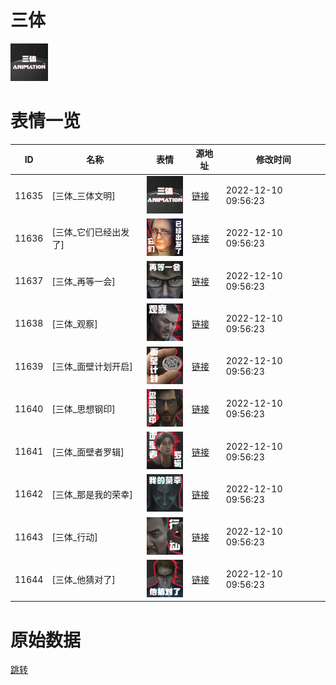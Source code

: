 # 三体

<img src="./cover.png" height="60" alt="cover" />

# 表情一览

|ID|名称|表情|源地址|修改时间|
|----|----|----|----|----|
|11635|[三体_三体文明]|<img src="./pic/011635_%5B三体_三体文明%5D.png" height="60" alt="三体文明"/>|[链接](https://i0.hdslb.com/bfs/garb/item/ff30a3e3944fd7ba2c19909a6c9669f8a472f2e4.png)|2022-12-10 09:56:23|
|11636|[三体_它们已经出发了]|<img src="./pic/011636_%5B三体_它们已经出发了%5D.png" height="60" alt="它们已经出发了"/>|[链接](https://i0.hdslb.com/bfs/garb/item/9da71025b3ba0dcbb11456454d2369e4ddd0845c.png)|2022-12-10 09:56:23|
|11637|[三体_再等一会]|<img src="./pic/011637_%5B三体_再等一会%5D.png" height="60" alt="再等一会"/>|[链接](https://i0.hdslb.com/bfs/garb/item/c2ea521fcf9c328a3018bf19df98c5b818f2b04a.png)|2022-12-10 09:56:23|
|11638|[三体_观察]|<img src="./pic/011638_%5B三体_观察%5D.png" height="60" alt="观察"/>|[链接](https://i0.hdslb.com/bfs/garb/item/367a5c846ae7c2643c65f6c295bb9f117550eaad.png)|2022-12-10 09:56:23|
|11639|[三体_面壁计划开启]|<img src="./pic/011639_%5B三体_面壁计划开启%5D.png" height="60" alt="面壁计划开启"/>|[链接](https://i0.hdslb.com/bfs/garb/item/a9275016ccc2be190a7f696cf5453954071a9192.png)|2022-12-10 09:56:23|
|11640|[三体_思想钢印]|<img src="./pic/011640_%5B三体_思想钢印%5D.png" height="60" alt="思想钢印"/>|[链接](https://i0.hdslb.com/bfs/garb/item/804e5daec980b481e65874299d05bf06b9d9d628.png)|2022-12-10 09:56:23|
|11641|[三体_面壁者罗辑]|<img src="./pic/011641_%5B三体_面壁者罗辑%5D.png" height="60" alt="面壁者罗辑"/>|[链接](https://i0.hdslb.com/bfs/garb/item/18f28f2eab164bb2e45097390ee1f05fa97941ac.png)|2022-12-10 09:56:23|
|11642|[三体_那是我的荣幸]|<img src="./pic/011642_%5B三体_那是我的荣幸%5D.png" height="60" alt="那是我的荣幸"/>|[链接](https://i0.hdslb.com/bfs/garb/item/a9b7eea2c25eac1ddebe3444bfe042d2f530368f.png)|2022-12-10 09:56:23|
|11643|[三体_行动]|<img src="./pic/011643_%5B三体_行动%5D.png" height="60" alt="行动"/>|[链接](https://i0.hdslb.com/bfs/garb/item/ecec2f1e136b6c3f81d43a8192bd775e17dfc78e.png)|2022-12-10 09:56:23|
|11644|[三体_他猜对了]|<img src="./pic/011644_%5B三体_他猜对了%5D.png" height="60" alt="他猜对了"/>|[链接](https://i0.hdslb.com/bfs/garb/item/2a194a68fdcce11194170bee26a4186539c91a84.png)|2022-12-10 09:56:23|

# 原始数据

[跳转](./raw.json)


